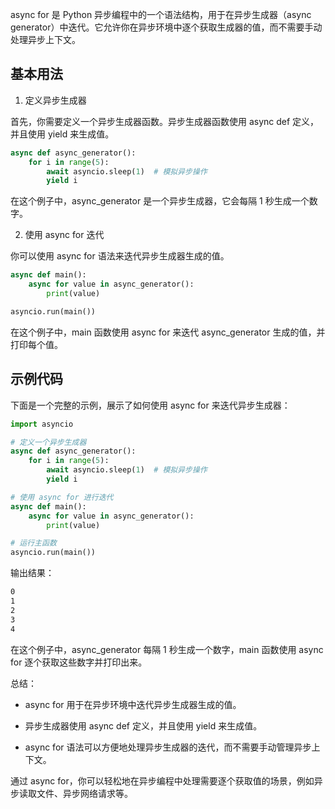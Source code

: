 async for 是 Python 异步编程中的一个语法结构，用于在异步生成器（async generator）中迭代。它允许你在异步环境中逐个获取生成器的值，而不需要手动处理异步上下文。

## 基本用法
1. 定义异步生成器

首先，你需要定义一个异步生成器函数。异步生成器函数使用 async def 定义，并且使用 yield 来生成值。

```python
async def async_generator():
    for i in range(5):
        await asyncio.sleep(1)  # 模拟异步操作
        yield i
```
在这个例子中，async_generator 是一个异步生成器，它会每隔 1 秒生成一个数字。

2. 使用 async for 迭代

你可以使用 async for 语法来迭代异步生成器生成的值。
```python
async def main():
    async for value in async_generator():
        print(value)

asyncio.run(main())
```
在这个例子中，main 函数使用 async for 来迭代 async_generator 生成的值，并打印每个值。

## 示例代码
下面是一个完整的示例，展示了如何使用 async for 来迭代异步生成器：

```python
import asyncio

# 定义一个异步生成器
async def async_generator():
    for i in range(5):
        await asyncio.sleep(1)  # 模拟异步操作
        yield i

# 使用 async for 进行迭代
async def main():
    async for value in async_generator():
        print(value)

# 运行主函数
asyncio.run(main())
```

输出结果：
```bash
0
1
2
3
4
```
在这个例子中，async_generator 每隔 1 秒生成一个数字，main 函数使用 async for 逐个获取这些数字并打印出来。

总结：
* async for 用于在异步环境中迭代异步生成器生成的值。

* 异步生成器使用 async def 定义，并且使用 yield 来生成值。

* async for 语法可以方便地处理异步生成器的迭代，而不需要手动管理异步上下文。

通过 async for，你可以轻松地在异步编程中处理需要逐个获取值的场景，例如异步读取文件、异步网络请求等。

